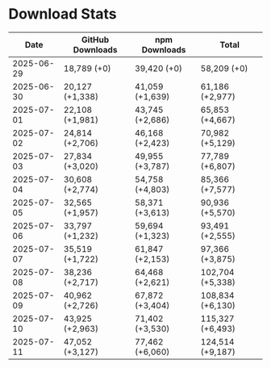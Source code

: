 # Download Stats

| Date       | GitHub Downloads | npm Downloads   | Total            |
| ---------- | ---------------- | --------------- | ---------------- |
| 2025-06-29 | 18,789 (+0)      | 39,420 (+0)     | 58,209 (+0)      |
| 2025-06-30 | 20,127 (+1,338)  | 41,059 (+1,639) | 61,186 (+2,977)  |
| 2025-07-01 | 22,108 (+1,981)  | 43,745 (+2,686) | 65,853 (+4,667)  |
| 2025-07-02 | 24,814 (+2,706)  | 46,168 (+2,423) | 70,982 (+5,129)  |
| 2025-07-03 | 27,834 (+3,020)  | 49,955 (+3,787) | 77,789 (+6,807)  |
| 2025-07-04 | 30,608 (+2,774)  | 54,758 (+4,803) | 85,366 (+7,577)  |
| 2025-07-05 | 32,565 (+1,957)  | 58,371 (+3,613) | 90,936 (+5,570)  |
| 2025-07-06 | 33,797 (+1,232)  | 59,694 (+1,323) | 93,491 (+2,555)  |
| 2025-07-07 | 35,519 (+1,722)  | 61,847 (+2,153) | 97,366 (+3,875)  |
| 2025-07-08 | 38,236 (+2,717)  | 64,468 (+2,621) | 102,704 (+5,338) |
| 2025-07-09 | 40,962 (+2,726)  | 67,872 (+3,404) | 108,834 (+6,130) |
| 2025-07-10 | 43,925 (+2,963)  | 71,402 (+3,530) | 115,327 (+6,493) |
| 2025-07-11 | 47,052 (+3,127)  | 77,462 (+6,060) | 124,514 (+9,187) |

